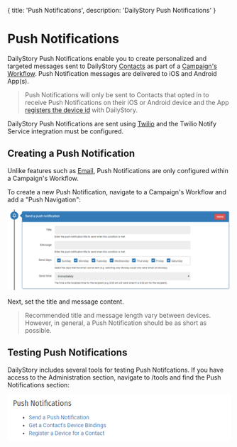 {
title: 'Push Notifications',
description: 'DailyStory Push Notifications'
}
# Push Notifications
DailyStory Push Notifications enable you to create personalized and targeted messages sent to DailyStory [Contacts](/contacts) as part of a [Campaign's Workflow](/campaigns). Push Notification messages are delivered to iOS and Android App(s).

> Push Notifications will only be sent to Contacts that opted in to receive Push Notifications on their iOS or Android device and the App [registers the device id](/api/contact/#api-contact-registerdevice) with DailyStory.

DailyStory Push Notifications are sent using [Twilio](/integrations/twilio) and the Twilio Notify Service integration must be configured.

## Creating a Push Notification
Unlike features such as [Email](/emails), Push Notifications are only configured within a Campaign's Workflow.

To create a new Push Notification, navigate to a Campaign's Workflow and add a "Push Navigation":

![Push Notification](/articles/push-notifications/push-01.png "Push Notification")

Next, set the title and message content.

> Recommended title and message length vary between devices. However, in general, a Push Notification should be as short as possible.

## Testing Push Notifications
DailyStory includes several tools for testing Push Notifcations. If you have access to the Administration section, navigate to /tools and find the Push Notifications section:

![Push Notification Tools](/articles/push-notifications/push-02.png "Push Notification Tools")
